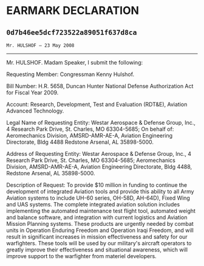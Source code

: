 # EARMARK DECLARATION
## `0d7b46ee5dcf723522a89051f637d8ca`
`Mr. HULSHOF — 23 May 2008`

---


Mr. HULSHOF. Madam Speaker, I submit the following:

Requesting Member: Congressman Kenny Hulshof.

Bill Number: H.R. 5658, Duncan Hunter National Defense Authorization 
Act for Fiscal Year 2009.

Account: Research, Development, Test and Evaluation (RDT&E), Aviation 
Advanced Technology.

Legal Name of Requesting Entity: Westar Aerospace & Defense Group, 
Inc., 4 Research Park Drive, St. Charles, MO 63304-5685; On behalf of: 
Aeromechanics Division, AMSRD-AMR-AE-A, Aviation Engineering 
Directorate, Bldg 4488 Redstone Arsenal, AL 35898-5000.

Address of Requesting Entity: Westar Aerospace & Defense Group, Inc., 
4 Research Park Drive, St. Charles, MO 63304-5685; Aeromechanics 
Division, AMSRD-AMR-AE-A, Aviation Engineering Directorate, Bldg 4488, 
Redstone Arsenal, AL 35898-5000.

Description of Request: To provide $10 million in funding to continue 
the development of integrated Aviation tools and provide this ability 
to all Army Aviation systems to include UH-60 series, OH-58D, AH-64D), 
Fixed Wing and UAS systems. The complete integrated aviation solution 
includes implementing the automated maintenance test flight tool, 
automated weight and balance software, and integration with current 
logistics and Aviation Mission Planning systems. These products are 
urgently needed by combat units in Operation Enduring Freedom and 
Operation Iraqi Freedom, and will result in significant increases in 
mission effectiveness and safety for our warfighters. These tools will 
be used by our military's aircraft operators to greatly improve their 
effectiveness and situational awareness, which will improve support to 
the warfighter from materiel developers.
